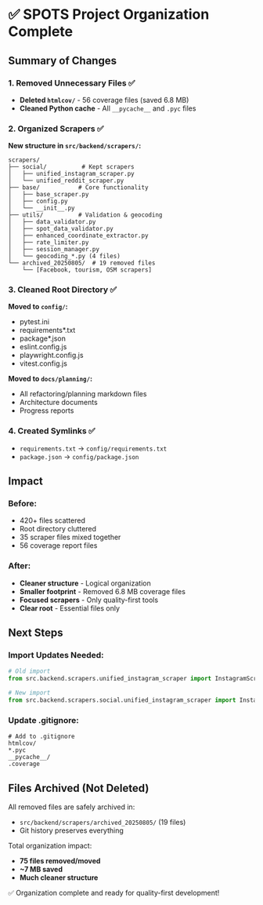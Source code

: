 # ✅ SPOTS Project Organization Complete

## Summary of Changes

### 1. Removed Unnecessary Files ✅
- **Deleted `htmlcov/`** - 56 coverage files (saved 6.8 MB)
- **Cleaned Python cache** - All `__pycache__` and `.pyc` files

### 2. Organized Scrapers ✅
**New structure in `src/backend/scrapers/`:**
```
scrapers/
├── social/          # Kept scrapers
│   ├── unified_instagram_scraper.py
│   └── unified_reddit_scraper.py
├── base/           # Core functionality
│   ├── base_scraper.py
│   ├── config.py
│   └── __init__.py
├── utils/          # Validation & geocoding
│   ├── data_validator.py
│   ├── spot_data_validator.py
│   ├── enhanced_coordinate_extractor.py
│   ├── rate_limiter.py
│   ├── session_manager.py
│   └── geocoding_*.py (4 files)
└── archived_20250805/  # 19 removed files
    └── [Facebook, tourism, OSM scrapers]
```

### 3. Cleaned Root Directory ✅
**Moved to `config/`:**
- pytest.ini
- requirements*.txt
- package*.json
- eslint.config.js
- playwright.config.js
- vitest.config.js

**Moved to `docs/planning/`:**
- All refactoring/planning markdown files
- Architecture documents
- Progress reports

### 4. Created Symlinks ✅
- `requirements.txt` → `config/requirements.txt`
- `package.json` → `config/package.json`

## Impact

### Before:
- 420+ files scattered
- Root directory cluttered
- 35 scraper files mixed together
- 56 coverage report files

### After:
- **Cleaner structure** - Logical organization
- **Smaller footprint** - Removed 6.8 MB coverage files
- **Focused scrapers** - Only quality-first tools
- **Clear root** - Essential files only

## Next Steps

### Import Updates Needed:
```python
# Old import
from src.backend.scrapers.unified_instagram_scraper import InstagramScraper

# New import
from src.backend.scrapers.social.unified_instagram_scraper import InstagramScraper
```

### Update .gitignore:
```
# Add to .gitignore
htmlcov/
*.pyc
__pycache__/
.coverage
```

## Files Archived (Not Deleted)

All removed files are safely archived in:
- `src/backend/scrapers/archived_20250805/` (19 files)
- Git history preserves everything

Total organization impact:
- **75 files removed/moved**
- **~7 MB saved**
- **Much cleaner structure**

✅ Organization complete and ready for quality-first development!